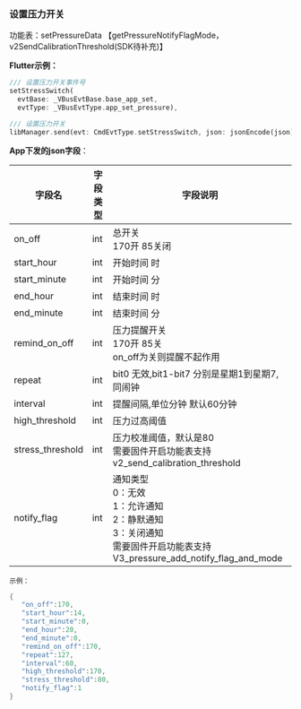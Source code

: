 ### 设置压力开关


功能表：setPressureData 【getPressureNotifyFlagMode，v2SendCalibrationThreshold(SDK待补充)】

**Flutter示例：**

```dart
/// 设置压力开关事件号
setStressSwitch(
  evtBase: _VBusEvtBase.base_app_set,
  evtType: _VBusEvtType.app_set_pressure),

/// 设置压力开关
libManager.send(evt: CmdEvtType.setStressSwitch, json: jsonEncode(json));
```



**App下发的json字段**：

| 字段名           | 字段类型 | 字段说明                                                     |
| ---------------- | -------- | ------------------------------------------------------------ |
| on_off           | int      | 总开关 <br />170开 85关闭                                 |
| start_hour       | int      | 开始时间 时                                                  |
| start_minute     | int      | 开始时间 分                                                  |
| end_hour         | int      | 结束时间 时                                                  |
| end_minute       | int      | 结束时间 分                                                  |
| remind_on_off    | int      | 压力提醒开关 <br />170开 85关<br />on_off为关则提醒不起作用 |
| repeat           | int      | bit0 无效,bit1-bit7 分别是星期1到星期7,同闹钟                |
| interval         | int      | 提醒间隔,单位分钟 默认60分钟                                 |
| high_threshold   | int      | 压力过高阈值                                                 |
| stress_threshold | int      | 压力校准阈值，默认是80 <br />需要固件开启功能表支持 v2_send_calibration_threshold |
| notify_flag      | int      | 通知类型 <br />0：无效 <br />1：允许通知<br />2：静默通知<br />3：关闭通知 <br />需要固件开启功能表支持 V3_pressure_add_notify_flag_and_mode |

`示例：`

```c
{
   "on_off":170,
   "start_hour":14,
   "start_minute":0,
   "end_hour":20,
   "end_minute":0,
   "remind_on_off":170,
   "repeat":127,
   "interval":60,
   "high_threshold":170,
   "stress_threshold":80,
   "notify_flag":1
}
```
